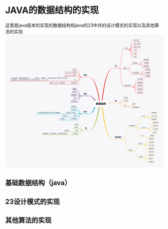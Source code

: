 # JAVA的数据结构的实现
这里是java版本的实现的数据结构和java的23中共的设计模式的实现以及其他算法的实现
![img](./picture/数据结构.png)

## 基础数据结构（java）

## 23设计模式的实现

## 其他算法的实现

